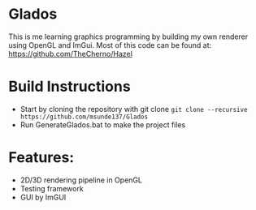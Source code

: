 # Glados
This is me learning graphics programming by building my own renderer using OpenGL and ImGui. Most of this code can be found at: https://github.com/TheCherno/Hazel

# Build Instructions

- Start by cloning the repository with git clone `git clone --recursive https://github.com/msunde137/Glados`
- Run GenerateGlados.bat to make the project files

# Features:

- 2D/3D rendering pipeline in OpenGL
- Testing framework
- GUI by ImGUI
